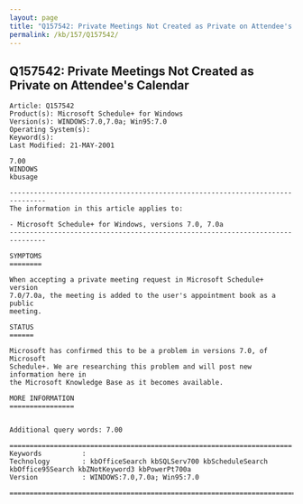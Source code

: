 ```yaml
---
layout: page
title: "Q157542: Private Meetings Not Created as Private on Attendee's Calendar"
permalink: /kb/157/Q157542/
---
```


## Q157542: Private Meetings Not Created as Private on Attendee's Calendar

	Article: Q157542
	Product(s): Microsoft Schedule+ for Windows
	Version(s): WINDOWS:7.0,7.0a; Win95:7.0
	Operating System(s): 
	Keyword(s): 
	Last Modified: 21-MAY-2001
	
	7.00
	WINDOWS
	kbusage
	
	-------------------------------------------------------------------------------
	The information in this article applies to:
	
	- Microsoft Schedule+ for Windows, versions 7.0, 7.0a 
	-------------------------------------------------------------------------------
	
	SYMPTOMS
	========
	
	When accepting a private meeting request in Microsoft Schedule+ version
	7.0/7.0a, the meeting is added to the user's appointment book as a public
	meeting.
	
	STATUS
	======
	
	Microsoft has confirmed this to be a problem in versions 7.0, of Microsoft
	Schedule+. We are researching this problem and will post new information here in
	the Microsoft Knowledge Base as it becomes available.
	
	MORE INFORMATION
	================
	
	
	Additional query words: 7.00
	
	======================================================================
	Keywords          :  
	Technology        : kbOfficeSearch kbSQLServ700 kbScheduleSearch kbOffice95Search kbZNotKeyword3 kbPowerPt700a
	Version           : WINDOWS:7.0,7.0a; Win95:7.0
	
	=============================================================================
	
